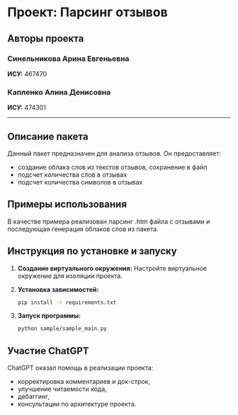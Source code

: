 # Проект: Парсинг отзывов

## Авторы проекта
### Синельникова Арина Евгеньевна
**ИСУ:** 467470
### Капленко Алина Денисовна
**ИСУ:** 474301

-------------------------

## Описание пакета
Данный пакет предназначен для анализа отзывов.
Он предоставляет:
- создание облака слов из текстов отзывов, сохранение в файл
- подсчет количества слов в отзывах
- подсчет количества символов в отзывах

## Примеры использования
В качестве примера реализован парсинг .htm файла с отзывами и последующая генерация облаков слов из пакета.

## Инструкция по установке и запуску

1. **Создание виртуального окружения:**
   Настройте виртуальное окружение для изоляции проекта.

2. **Установка зависимостей:**
   ```bash
   pip install -r requirements.txt
   ```

3. **Запуск программы:**
   ```bash
   python sample/sample_main.py
   ```

## Участие ChatGPT
ChatGPT оказал помощь в реализации проекта:
- корректировка комментариев и док-строк,
- улучшение читаемости кода,
- дебаггинг,
- консультации по архитектуре проекта.
